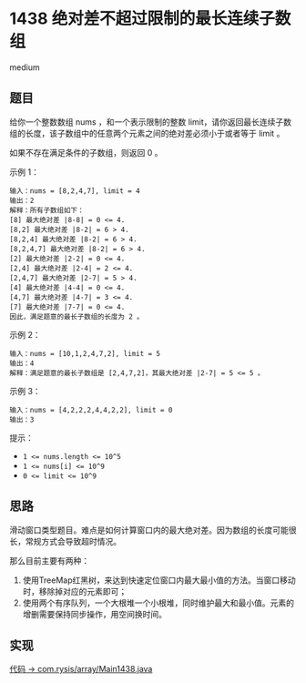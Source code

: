 # 1438 绝对差不超过限制的最长连续子数组

medium

## 题目

给你一个整数数组 nums ，和一个表示限制的整数 limit，请你返回最长连续子数组的长度，该子数组中的任意两个元素之间的绝对差必须小于或者等于 limit 。

如果不存在满足条件的子数组，则返回 0 。


示例 1：
```
输入：nums = [8,2,4,7], limit = 4
输出：2 
解释：所有子数组如下：
[8] 最大绝对差 |8-8| = 0 <= 4.
[8,2] 最大绝对差 |8-2| = 6 > 4. 
[8,2,4] 最大绝对差 |8-2| = 6 > 4.
[8,2,4,7] 最大绝对差 |8-2| = 6 > 4.
[2] 最大绝对差 |2-2| = 0 <= 4.
[2,4] 最大绝对差 |2-4| = 2 <= 4.
[2,4,7] 最大绝对差 |2-7| = 5 > 4.
[4] 最大绝对差 |4-4| = 0 <= 4.
[4,7] 最大绝对差 |4-7| = 3 <= 4.
[7] 最大绝对差 |7-7| = 0 <= 4. 
因此，满足题意的最长子数组的长度为 2 。
```
示例 2：
```
输入：nums = [10,1,2,4,7,2], limit = 5
输出：4 
解释：满足题意的最长子数组是 [2,4,7,2]，其最大绝对差 |2-7| = 5 <= 5 。
```
示例 3：
```
输入：nums = [4,2,2,2,4,4,2,2], limit = 0
输出：3
```

提示：

- `1 <= nums.length <= 10^5`
- `1 <= nums[i] <= 10^9`
- `0 <= limit <= 10^9`

## 思路

滑动窗口类型题目。难点是如何计算窗口内的最大绝对差。因为数组的长度可能很长，常规方式会导致超时情况。

那么目前主要有两种：
1. 使用TreeMap红黑树，来达到快速定位窗口内最大最小值的方法。当窗口移动时，移除掉对应的元素即可；
2. 使用两个有序队列，一个大根堆一个小根堆，同时维护最大和最小值。元素的增删需要保持同步操作，用空间换时间。

## 实现

[代码 -> com.rysis/array/Main1438.java](../../src/com/rysis/array/Main1438.java)